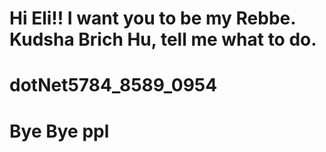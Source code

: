 # Hi Eli!! I want you to be my Rebbe. Kudsha Brich Hu, tell me what to do.
# dotNet5784_8589_0954
# Bye Bye ppl
